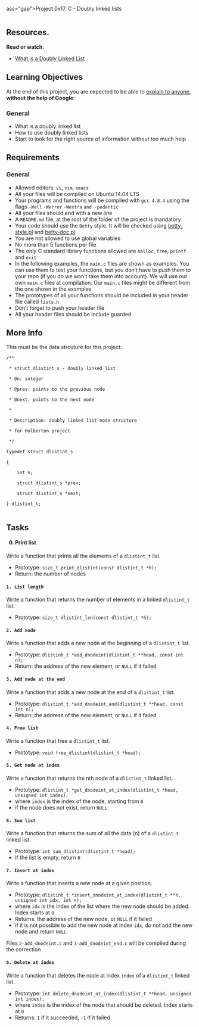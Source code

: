 ass="gap">Project 0x17. C - Doubly linked lists</h1>



<p><img src="https://media.geeksforgeeks.org/wp-content/cdn-uploads/gq/2014/03/DLL1.png" alt="" style\="" /></p>





 <h2>Resources.</h2>



<p><strong>Read or watch</strong>:</p>



<ul>

<li><a href="https://www.youtube.com/watch?v=k0pjD12bzP0" title="What is a Doubly Linked List" target="_blank">What is a Doubly Linked List</a> </li>

</ul>



<h2>Learning Objectives</h2>



<p>At the end of this project, you are expected to be able to <a href="https://fs.blog/2012/04/feynman-technique/" title="explain to anyone" target="_blank">explain to anyone</a>, <strong>without the help of Google</strong>:</p>



<h3>General</h3>



<ul>

<li>What is a doubly linked list</li>

<li>How to use doubly linked lists</li>

<li>Start to look for the right source of information without too much help</li>

</ul>



<h2>Requirements</h2>



<h3>General</h3>



<ul>

<li>Allowed editors: <code>vi</code>, <code>vim</code>, <code>emacs</code></li>

<li>All your files will be compiled on Ubuntu 14.04 LTS</li>

<li>Your programs and functions will be compiled with <code>gcc 4.8.4</code> using the flags <code>-Wall</code> <code>-Werror</code> <code>-Wextra</code> <code>and -pedantic</code></li>

<li>All your files should end with a new line</li>

<li>A <code>README.md</code> file, at the root of the folder of the project is mandatory</li>

<li>Your code should use the <code>Betty</code> style. It will be checked using <a href="https://github.com/holbertonschool/Betty/blob/master/betty-style.pl" title="betty-style.pl" target="_blank">betty-style.pl</a> and <a href="https://github.com/holbertonschool/Betty/blob/master/betty-doc.pl" title="betty-doc.pl" target="_blank">betty-doc.pl</a></li>

<li>You are not allowed to use global variables</li>

<li>No more than 5 functions per file</li>

<li>The only C standard library functions allowed are <code>malloc</code>, <code>free</code>, <code>printf</code> and <code>exit</code></li>

<li>In the following examples, the <code>main.c</code> files are shown as examples. You can use them to test your functions, but you don&rsquo;t have to push them to your repo (if you do we won&rsquo;t take them into account). We will use our own <code>main.c</code> files at compilation. Our <code>main.c</code> files might be different from the one shown in the examples</li>

<li>The prototypes of all your functions should be included in your header file called <code>lists.h</code></li>

<li>Don&rsquo;t forget to push your header file</li>

<li>All your header files should be include guarded</li>

</ul>



<h2>More Info</h2>



<p>This must be the data strcuture for this project:</p>



<pre><code>/**

 * struct dlistint_s - doubly linked list

 * @n: integer

 * @prev: points to the previous node

 * @next: points to the next node

 *

 * Description: doubly linked list node structure

 * for Holberton project

 */

typedef struct dlistint_s

{

    int n;

    struct dlistint_s *prev;

    struct dlistint_s *next;

} dlistint_t;

</code></pre>



 <h2 class="gap">Tasks</h2>

  <h4 class="task">

 0. Print list

  </h4>

<p>Write a function that prints all the elements of a <code>dlistint_t</code> list.</p>

<ul>

<li>Prototype: <code>size_t print_dlistint(const dlistint_t *h);</code></li>

<li>Return: the number of nodes</li>

</ul>



 <h4 class="task">

    1. List length

  </h4>

 <p>Write a function that returns the number of elements in a linked <code>dlistint_t</code> list.</p>

<ul>

<li>Prototype: <code>size_t dlistint_len(const dlistint_t *h);</code></li>

</ul>



<h4 class="task">

    2. Add node

</h4>

<p>Write a function that adds a new node at the beginning of a <code>dlistint_t</code> list.</p>



<ul>

<li>Prototype: <code>dlistint_t *add_dnodeint(dlistint_t **head, const int n);</code></li>

<li>Return: the address of the new element, or <code>NULL</code> if it failed</li>

</ul>



<h4 class="task">

    3. Add node at the end

</h4>

<p>Write a function that adds a new node at the end of a <code>dlistint_t</code> list.</p>



<ul>

<li>Prototype: <code>dlistint_t *add_dnodeint_end(dlistint_t **head, const int n);</code></li>

<li>Return: the address of the new element, or <code>NULL</code> if it failed</li>

</ul>



 <h4 class="task">

    4. Free list

</h4>

<p>Write a function that free a <code>dlistint_t</code> list.</p>

<ul>

<li>Prototype: <code>void free_dlistint(dlistint_t *head);</code></li>

</ul>



<h4 class="task">

    5. Get node at index

</h4>

<p>Write a function that returns the nth node of a <code>dlistint_t</code> linked list.</p>

<ul>

<li>Prototype: <code>dlistint_t *get_dnodeint_at_index(dlistint_t *head, unsigned int index);</code></li>

<li>where <code>index</code> is the index of the node, starting from <code>0</code></li>

<li>if the node does not exist, return <code>NULL</code></li>

</ul>



<h4 class="task">

    6. Sum list

</h4>

<p>Write a function that returns the sum of all the data (n) of a <code>dlistint_t</code> linked list.</p>

<ul>

<li>Prototype: <code>int sum_dlistint(dlistint_t *head);</code></li>

<li>if the list is empty, return <code>0</code></li>

</ul>



<h4 class="task">

    7. Insert at index

</h4>

<p>Write a function that inserts a new node at a given position.</p>

<ul>

<li>Prototype: <code>dlistint_t *insert_dnodeint_at_index(dlistint_t **h, unsigned int idx, int n);</code></li>

<li>where <code>idx</code> is the index of the list where the new node should be added. Index starts at <code>0</code></li>

<li>Returns: the address of the new node, or <code>NULL</code> if it failed</li>

<li>if it is not possible to add the new node at index <code>idx</code>, do not add the new node and return <code>NULL</code></li>

</ul>

<p>Files <code>2-add_dnodeint.c</code> and <code>3-add_dnodeint_end.c</code> will be compiled during the correction</p>



<h4 class="task">

    8. Delete at index

 </h4>

 <p>Write a function that deletes the node at index <code>index</code> of a <code>dlistint_t</code> linked list.</p>

<ul>

<li>Prototype: <code>int delete_dnodeint_at_index(dlistint_t **head, unsigned int index);</code></li>

<li>where <code>index</code> is the index of the node that should be deleted. Index starts at <code>0</code></li>

<li>Returns: <code>1</code> if it succeeded, <code>-1</code> if it failed</li>

</ul>
